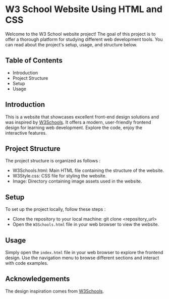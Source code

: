 # W3 School Website Using HTML and CSS
Welcome to the W3 School website project! The goal of this project is to offer a thorough platform for studying different web development tools. You can read about the project's setup, usage, and structure below.
## Table of Contents
- Introduction
- Project Structure
- Setup
- Usage
## Introduction
This is a website that showcases excellent front-end design solutions and was inspired by [W3Schools](https://www.w3schools.com/). It offers a modern, user-friendly frontend design for learning web development. Explore the code, enjoy the interactive features.
## Project Structure
The project structure is organized as follows :
- W3Schools.html: Main HTML file containing the structure of the website.
- W3Style.css: CSS file for styling the website.
- Image: Directory containing image assets used in the website.
## Setup
To set up the project locally, follow these steps :
- Clone the repository to your local machine: git clone <repository_url>
- Open the `W3Schools.html` file in your web browser to view the website.
## Usage
Simply open the `index.html` file in your web browser to explore the frontend design. Use the navigation menu to browse different sections and interact with code examples.
## Acknowledgements
The design inspiration comes from [W3Schools](https://www.w3schools.com/).



